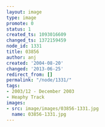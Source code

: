 ```yaml
---
layout: image
type: image
promote: 0
status: 1
created_ts: 1093016609
changed_ts: 1372159459
node_id: 1331
title: 03856
author: anj
created: '2004-08-20'
changed: '2013-06-25'
redirect_from: []
permalink: "/node/1331/"
tags:
- 2003/12 - December 2003
- Heaphy Track
images:
- src: image/images/03856-1331.jpg
  name: 03856-1331.jpg
---
```


